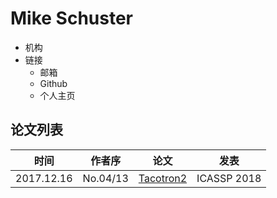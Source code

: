 # Mike Schuster

- 机构
- 链接
  - 邮箱
  - Github
  - 个人主页

## 论文列表

| 时间 | 作者序 | 论文 | 发表 |
|:-:|:-:|---|---|
| 2017.12.16 | No.04/13 | [Tacotron2](../Models/TTS2_Acoustic/2017.12.16_Tacotron2.md) | ICASSP 2018 |
